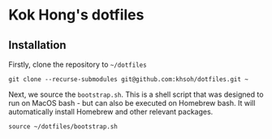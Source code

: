 # Kok Hong's dotfiles

## Installation

Firstly, clone the repository to `~/dotfiles`

```
git clone --recurse-submodules git@github.com:khsoh/dotfiles.git ~
```

Next, we source the `bootstrap.sh`.  This is a shell script that was designed to run on MacOS bash - but can also be executed on Homebrew bash.  It will automatically install Homebrew and other relevant packages.

```
source ~/dotfiles/bootstrap.sh
```

